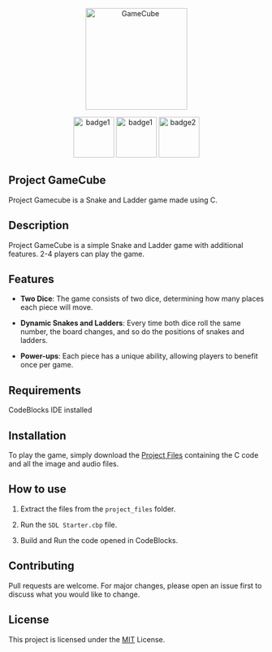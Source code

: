 <p align="center">
  
  <img width="200" src="https://github.com/subarnoneel/Project-GameCube/assets/144299709/01c61b6b-d574-4f1f-9e47-e0d16435b85e" alt="GameCube">

</p>


<p align="center">

 <img width="80" src="https://badgen.net/badge/build/v1.0/blue" alt="badge1">
 <img width="80" src="https://badgen.net/badge/language/C/blue" alt="badge1">
 <img width="80" src="https://badgen.net/badge/license/MIT/blue" alt="badge2">

</p>


## Project GameCube

Project Gamecube is a Snake and Ladder game made using C.

## Description

Project GameCube is a simple Snake and Ladder game with additional features. 2-4 players can play the game.

## Features

- **Two Dice**: The game consists of two dice, determining how many places each piece will move.

- **Dynamic Snakes and Ladders**: Every time both dice roll the same number, the board changes, and so do the positions of snakes and ladders.

- **Power-ups**: Each piece has a unique ability, allowing players to benefit once per game.

## Requirements

CodeBlocks IDE installed

## Installation

To play the game, simply download the [Project Files](https://github.com/subarnoneel/Project-GameCube/releases/download/v1.0/project_files.zip) containing the C code and all the image and audio files.

## How to use

1. Extract the files from the `project_files` folder.

2. Run the `SDL Starter.cbp` file.

3. Build and Run the code opened in CodeBlocks.

## Contributing

Pull requests are welcome. For major changes, please open an issue first to discuss what you would like to change.

## License

This project is licensed under the [MIT](https://choosealicense.com/licenses/mit/) License.
